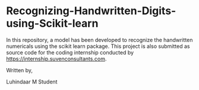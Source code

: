 # Recognizing-Handwritten-Digits-using-Scikit-learn 

In this repository, a model has been developed to recognize the handwritten numericals using the scikit learn package.
This project is also submitted as source code for the coding internship conducted by https://internship.suvenconsultants.com.

Written by,

Luhindaar M
Student
